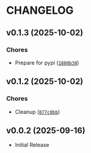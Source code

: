 # CHANGELOG

<!-- version list -->

## v0.1.3 (2025-10-02)

### Chores

- Prepare for pypi
  ([`1880b38`](https://github.com/blu14x/django-datachoices/commit/1880b38f7211337b09ba32b6ecc3e9489f4aa05e))


## v0.1.2 (2025-10-02)

### Chores

- Cleanup
  ([`877c0bb`](https://github.com/blu14x/django-datachoices/commit/877c0bb18b6c18751429e82c3f737979b111ff13))

## v0.0.2 (2025-09-16)

- Initial Release
